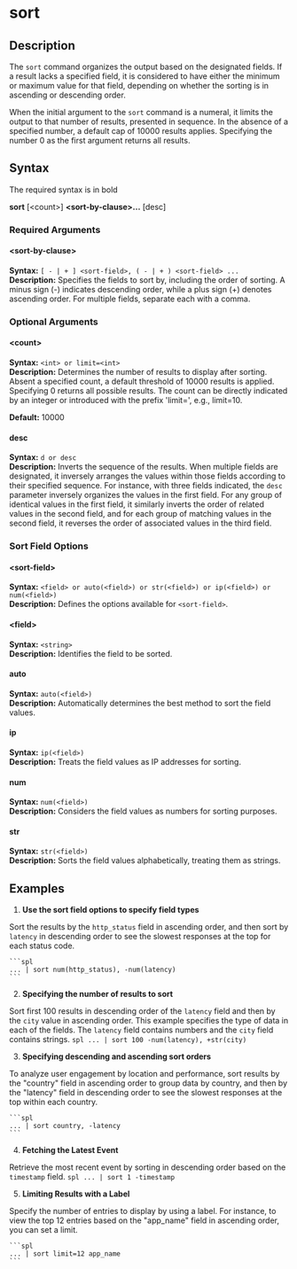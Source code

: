 # sort

## Description

The `sort` command organizes the output based on the designated fields. If a result lacks a specified field, it is considered to have either the minimum or maximum value for that field, depending on whether the sorting is in ascending or descending order.

When the initial argument to the `sort` command is a numeral, it limits the output to that number of results, presented in sequence. In the absence of a specified number, a default cap of 10000 results applies. Specifying the number 0 as the first argument returns all results.

## Syntax
The required syntax is in bold

**sort**
[\<count\>]
**\<sort-by-clause\>...**
[desc]

### Required Arguments

#### \<sort-by-clause\>
**Syntax:** `[ - | + ] <sort-field>, ( - | + ) <sort-field> ...`\
**Description:** Specifies the fields to sort by, including the order of sorting. A minus sign (-) indicates descending order, while a plus sign (+) denotes ascending order. For multiple fields, separate each with a comma.

### Optional Arguments

#### \<count\>
**Syntax:** `<int> or limit=<int>`\
**Description:** Determines the number of results to display after sorting. Absent a specified count, a default threshold of 10000 results is applied. Specifying 0 returns all possible results. The count can be directly indicated by an integer or introduced with the prefix 'limit=', e.g., limit=10.

**Default:** 10000

#### desc
**Syntax:** `d or desc`\
**Description:** Inverts the sequence of the results. When multiple fields are designated, it inversely arranges the values within those fields according to their specified sequence. For instance, with three fields indicated, the `desc` parameter inversely organizes the values in the first field. For any group of identical values in the first field, it similarly inverts the order of related values in the second field, and for each group of matching values in the second field, it reverses the order of associated values in the third field.

### Sort Field Options

#### \<sort-field\>
**Syntax:** `<field> or auto(<field>) or str(<field>) or ip(<field>) or num(<field>)`\
**Description:** Defines the options available for `<sort-field>`.

#### \<field\>
**Syntax:** `<string>`\
**Description:** Identifies the field to be sorted.

#### auto
**Syntax:** `auto(<field>)`\
**Description:** Automatically determines the best method to sort the field values.

#### ip
**Syntax:** `ip(<field>)`\
**Description:** Treats the field values as IP addresses for sorting.

#### num
**Syntax:** `num(<field>)`\
**Description:** Considers the field values as numbers for sorting purposes.

#### str
**Syntax:** `str(<field>)`\
**Description:** Sorts the field values alphabetically, treating them as strings.

## Examples

1. **Use the sort field options to specify field types**

Sort the results by the `http_status` field in ascending order, and then sort by `latency` in descending order to see the slowest responses at the top for each status code.

    ```spl
    ... | sort num(http_status), -num(latency)
    ```

2. **Specifying the number of results to sort**

Sort first 100 results in descending order of the `latency` field and then by the `city` value in ascending order. This example specifies the type of data in each of the fields. The `latency` field contains numbers and the `city` field contains strings.
	```spl
	... | sort 100 -num(latency), +str(city)
	```

3. **Specifying descending and ascending sort orders**

To analyze user engagement by location and performance, sort results by the "country" field in ascending order to group data by country, and then by the "latency" field in descending order to see the slowest responses at the top within each country.

	```spl
	... | sort country, -latency
	```

4. **Fetching the Latest Event**

Retrieve the most recent event by sorting in descending order based on the `timestamp` field.
	```spl
	... | sort 1 -timestamp
	```

5. **Limiting Results with a Label**

Specify the number of entries to display by using a label. For instance, to view the top 12 entries based on the "app_name" field in ascending order, you can set a limit.

	```spl
	... | sort limit=12 app_name
	```

